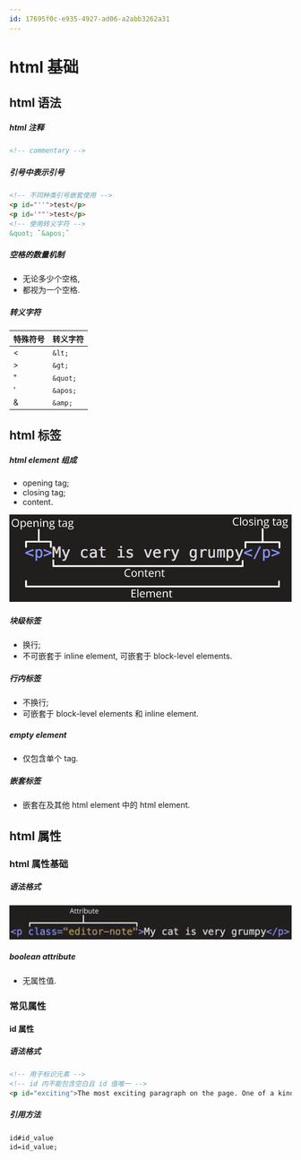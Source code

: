 ```yaml
---
id: 17695f0c-e935-4927-ad06-a2abb3262a31
---
```


# html 基础

## html 语法

##### html 注释

```html
<!-- commentary -->
```

##### 引号中表示引号

```html
<!-- 不同种类引号嵌套使用 -->
<p id="''">test</p>
<p id='""'>test</p>
<!-- 使用转义字符 -->
&quot; `&apos;`
```

##### 空格的数量机制

- 无论多少个空格,
- 都视为一个空格.

##### 转义字符

| 特殊符号 | 转义字符 |
| -------- | -------- |
| \<       | `&lt;`   |
| >        | `&gt;`   |
| "        | `&quot;` |
| '        | `&apos;` |
| &        | `&amp;`  |

## html 标签

##### html element 组成

- opening tag;
- closing tag;
- content.

![html element 组成](./images/2022-05-18-10-46-17.png)

##### 块级标签

- 换行;
- 不可嵌套于 inline element, 可嵌套于 block-level elements.

##### 行内标签

- 不换行;
- 可嵌套于 block-level elements 和 inline element.

##### empty element

- 仅包含单个 tag.

##### 嵌套标签

- 嵌套在及其他 html element 中的 html element.

## html 属性

### html 属性基础

##### 语法格式

![attribute](./images/2022-05-18-10-55-31.png)

##### boolean attribute

- 无属性值.

### 常见属性

#### id 属性

##### 语法格式

```html
<!-- 用于标识元素 -->
<!-- id 内不能包含空白且 id 值唯一 -->
<p id="exciting">The most exciting paragraph on the page. One of a kind!</p>
```

##### 引用方法

```http
id#id_value
id=id_value;
```
